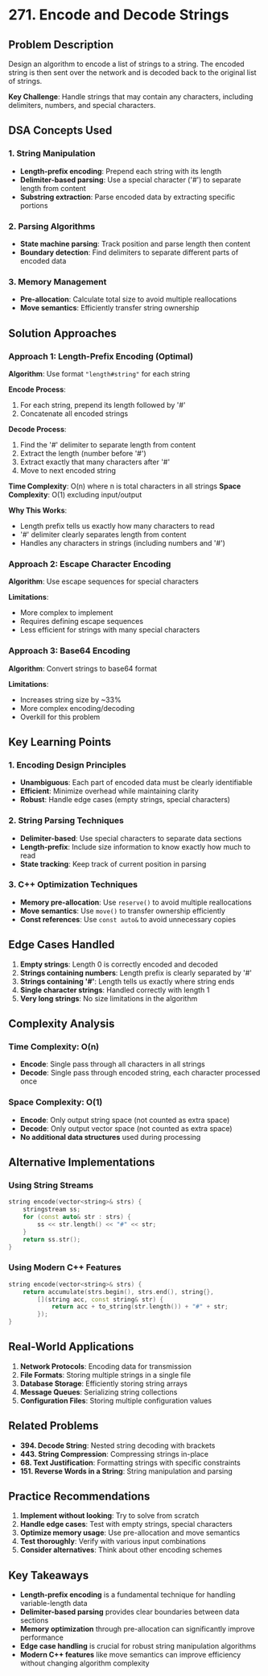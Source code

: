 # 271. Encode and Decode Strings

## Problem Description
Design an algorithm to encode a list of strings to a string. The encoded string is then sent over the network and is decoded back to the original list of strings.

**Key Challenge**: Handle strings that may contain any characters, including delimiters, numbers, and special characters.

## DSA Concepts Used

### 1. String Manipulation
- **Length-prefix encoding**: Prepend each string with its length
- **Delimiter-based parsing**: Use a special character ('#') to separate length from content
- **Substring extraction**: Parse encoded data by extracting specific portions

### 2. Parsing Algorithms
- **State machine parsing**: Track position and parse length then content
- **Boundary detection**: Find delimiters to separate different parts of encoded data

### 3. Memory Management
- **Pre-allocation**: Calculate total size to avoid multiple reallocations
- **Move semantics**: Efficiently transfer string ownership

## Solution Approaches

### Approach 1: Length-Prefix Encoding (Optimal)
**Algorithm**: Use format `"length#string"` for each string

**Encode Process**:
1. For each string, prepend its length followed by '#'
2. Concatenate all encoded strings

**Decode Process**:
1. Find the '#' delimiter to separate length from content
2. Extract the length (number before '#')
3. Extract exactly that many characters after '#'
4. Move to next encoded string

**Time Complexity**: O(n) where n is total characters in all strings
**Space Complexity**: O(1) excluding input/output

**Why This Works**:
- Length prefix tells us exactly how many characters to read
- '#' delimiter clearly separates length from content
- Handles any characters in strings (including numbers and '#')

### Approach 2: Escape Character Encoding
**Algorithm**: Use escape sequences for special characters

**Limitations**:
- More complex to implement
- Requires defining escape sequences
- Less efficient for strings with many special characters

### Approach 3: Base64 Encoding
**Algorithm**: Convert strings to base64 format

**Limitations**:
- Increases string size by ~33%
- More complex encoding/decoding
- Overkill for this problem

## Key Learning Points

### 1. Encoding Design Principles
- **Unambiguous**: Each part of encoded data must be clearly identifiable
- **Efficient**: Minimize overhead while maintaining clarity
- **Robust**: Handle edge cases (empty strings, special characters)

### 2. String Parsing Techniques
- **Delimiter-based**: Use special characters to separate data sections
- **Length-prefix**: Include size information to know exactly how much to read
- **State tracking**: Keep track of current position in parsing

### 3. C++ Optimization Techniques
- **Memory pre-allocation**: Use `reserve()` to avoid multiple reallocations
- **Move semantics**: Use `move()` to transfer ownership efficiently
- **Const references**: Use `const auto&` to avoid unnecessary copies

## Edge Cases Handled

1. **Empty strings**: Length 0 is correctly encoded and decoded
2. **Strings containing numbers**: Length prefix is clearly separated by '#'
3. **Strings containing '#'**: Length tells us exactly where string ends
4. **Single character strings**: Handled correctly with length 1
5. **Very long strings**: No size limitations in the algorithm

## Complexity Analysis

### Time Complexity: O(n)
- **Encode**: Single pass through all characters in all strings
- **Decode**: Single pass through encoded string, each character processed once

### Space Complexity: O(1)
- **Encode**: Only output string space (not counted as extra space)
- **Decode**: Only output vector space (not counted as extra space)
- **No additional data structures** used during processing

## Alternative Implementations

### Using String Streams
```cpp
string encode(vector<string>& strs) {
    stringstream ss;
    for (const auto& str : strs) {
        ss << str.length() << "#" << str;
    }
    return ss.str();
}
```

### Using Modern C++ Features
```cpp
string encode(vector<string>& strs) {
    return accumulate(strs.begin(), strs.end(), string{},
        [](string acc, const string& str) {
            return acc + to_string(str.length()) + "#" + str;
        });
}
```

## Real-World Applications

1. **Network Protocols**: Encoding data for transmission
2. **File Formats**: Storing multiple strings in a single file
3. **Database Storage**: Efficiently storing string arrays
4. **Message Queues**: Serializing string collections
5. **Configuration Files**: Storing multiple configuration values

## Related Problems

- **394. Decode String**: Nested string decoding with brackets
- **443. String Compression**: Compressing strings in-place
- **68. Text Justification**: Formatting strings with specific constraints
- **151. Reverse Words in a String**: String manipulation and parsing

## Practice Recommendations

1. **Implement without looking**: Try to solve from scratch
2. **Handle edge cases**: Test with empty strings, special characters
3. **Optimize memory usage**: Use pre-allocation and move semantics
4. **Test thoroughly**: Verify with various input combinations
5. **Consider alternatives**: Think about other encoding schemes

## Key Takeaways

- **Length-prefix encoding** is a fundamental technique for handling variable-length data
- **Delimiter-based parsing** provides clear boundaries between data sections
- **Memory optimization** through pre-allocation can significantly improve performance
- **Edge case handling** is crucial for robust string manipulation algorithms
- **Modern C++ features** like move semantics can improve efficiency without changing algorithm complexity
